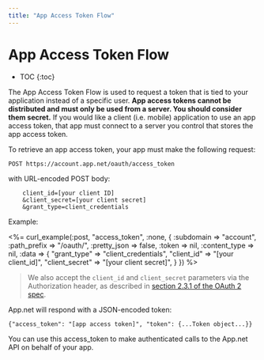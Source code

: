 ```yaml
---
title: "App Access Token Flow"
---
```


# App Access Token Flow

* TOC
{:toc}

The App Access Token Flow is used to request a token that is tied to your application instead of a specific user. **App access tokens cannot be distributed and must only be used from a server. You should consider them secret.** If you would like a client (i.e. mobile) application to use an app access token, that app must connect to a server you control that stores the app access token.

To retrieve an app access token, your app must make the following request:

    POST https://account.app.net/oauth/access_token

with URL-encoded POST body:

        client_id=[your client ID]
        &client_secret=[your client secret]
        &grant_type=client_credentials

Example:

<%= curl_example(:post, "access_token", :none, {
    :subdomain => "account",
    :path_prefix => "/oauth/",
    :pretty_json => false,
    :token => nil,
    :content_type => nil,
    :data => {
        "grant_type" => "client_credentials",
        "client_id" => "[your client_id]",
        "client_secret" => "[your client secret]",
    }
}) %>


> We also accept the `client_id` and `client_secret` parameters via the Authorization header, as described in [section 2.3.1 of the OAuth 2 spec](http://tools.ietf.org/html/rfc6749#section-2.3.1).

App.net will respond with a JSON-encoded token:

    {"access_token": "[app access token]", "token": {...Token object...}}

You can use this access_token to make authenticated calls to the App.net API on behalf of your app.
